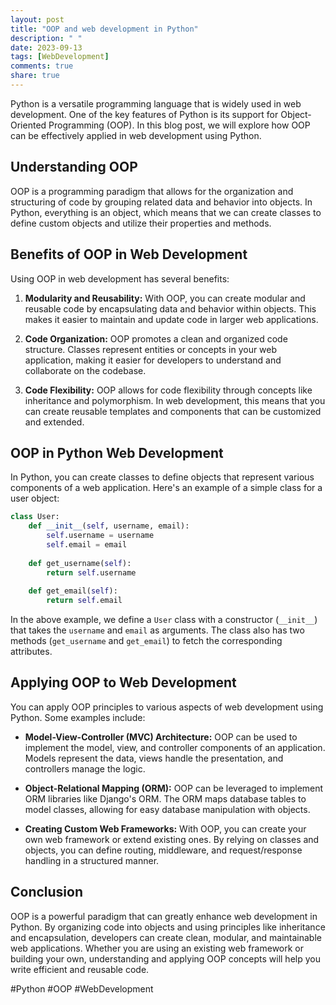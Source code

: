 ```yaml
---
layout: post
title: "OOP and web development in Python"
description: " "
date: 2023-09-13
tags: [WebDevelopment]
comments: true
share: true
---
```


Python is a versatile programming language that is widely used in web development. One of the key features of Python is its support for Object-Oriented Programming (OOP). In this blog post, we will explore how OOP can be effectively applied in web development using Python.

## Understanding OOP

OOP is a programming paradigm that allows for the organization and structuring of code by grouping related data and behavior into objects. In Python, everything is an object, which means that we can create classes to define custom objects and utilize their properties and methods.

## Benefits of OOP in Web Development

Using OOP in web development has several benefits:

1. **Modularity and Reusability:** With OOP, you can create modular and reusable code by encapsulating data and behavior within objects. This makes it easier to maintain and update code in larger web applications.

2. **Code Organization:** OOP promotes a clean and organized code structure. Classes represent entities or concepts in your web application, making it easier for developers to understand and collaborate on the codebase.

3. **Code Flexibility:** OOP allows for code flexibility through concepts like inheritance and polymorphism. In web development, this means that you can create reusable templates and components that can be customized and extended.

## OOP in Python Web Development

In Python, you can create classes to define objects that represent various components of a web application. Here's an example of a simple class for a user object:

```python
class User:
    def __init__(self, username, email):
        self.username = username
        self.email = email
    
    def get_username(self):
        return self.username
    
    def get_email(self):
        return self.email
```

In the above example, we define a `User` class with a constructor (`__init__`) that takes the `username` and `email` as arguments. The class also has two methods (`get_username` and `get_email`) to fetch the corresponding attributes.

## Applying OOP to Web Development

You can apply OOP principles to various aspects of web development using Python. Some examples include:

- **Model-View-Controller (MVC) Architecture:** OOP can be used to implement the model, view, and controller components of an application. Models represent the data, views handle the presentation, and controllers manage the logic.

- **Object-Relational Mapping (ORM):** OOP can be leveraged to implement ORM libraries like Django's ORM. The ORM maps database tables to model classes, allowing for easy database manipulation with objects.

- **Creating Custom Web Frameworks:** With OOP, you can create your own web framework or extend existing ones. By relying on classes and objects, you can define routing, middleware, and request/response handling in a structured manner.

## Conclusion

OOP is a powerful paradigm that can greatly enhance web development in Python. By organizing code into objects and using principles like inheritance and encapsulation, developers can create clean, modular, and maintainable web applications. Whether you are using an existing web framework or building your own, understanding and applying OOP concepts will help you write efficient and reusable code.

\#Python #OOP #WebDevelopment